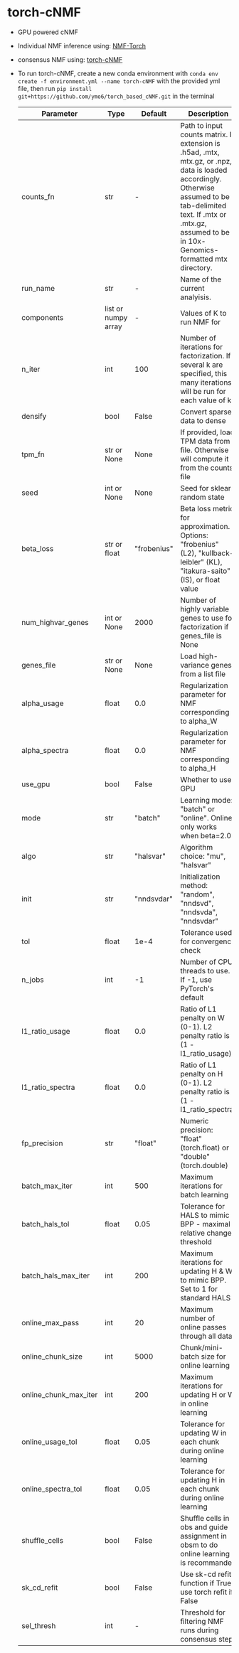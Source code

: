 # torch-cNMF

* GPU powered cNMF
* Individual NMF inference using: [NMF-Torch](https://github.com/lilab-bcb/nmf-torch)
* consensus NMF using: [torch-cNMF](https://github.com/ymo6/torch_based_cNMF) 
* To run torch-cNMF, create a new conda environment with `conda env create -f environment.yml --name torch-cNMF` with the provided yml file, then run `pip install git+https://github.com/ymo6/torch_based_cNMF.git` in the terminal


    | Parameter | Type | Default | Description |
    |-----------|------|---------|-------------|
    | counts_fn | str | - | Path to input counts matrix. If extension is .h5ad, .mtx, mtx.gz, or .npz, data is loaded accordingly. Otherwise assumed to be tab-delimited text. If .mtx or .mtx.gz, assumed to be in 10x-Genomics-formatted mtx directory. |
    | run_name | str | - | Name of the current analyisis. |
    | components | list or numpy array | - | Values of K to run NMF for |
    | n_iter | int | 100 | Number of iterations for factorization. If several k are specified, this many iterations will be run for each value of k. |
    | densify | bool | False | Convert sparse data to dense |
    | tpm_fn | str or None | None | If provided, load TPM data from file. Otherwise will compute it from the counts file |
    | seed | int or None | None | Seed for sklearn random state |
    | beta_loss | str or float | "frobenius" | Beta loss metric for approximation. Options: "frobenius" (L2), "kullback-leibler" (KL), "itakura-saito" (IS), or float value |
    | num_highvar_genes | int or None | 2000 | Number of highly variable genes to use for factorization if genes_file is None |
    | genes_file | str or None | None | Load high-variance genes from a list file |
    | alpha_usage | float | 0.0 | Regularization parameter for NMF corresponding to alpha_W |
    | alpha_spectra | float | 0.0 | Regularization parameter for NMF corresponding to alpha_H |
    | use_gpu | bool | False | Whether to use GPU |
    | mode | str | "batch" | Learning mode: "batch" or "online". Online only works when beta=2.0 |
    | algo | str | "halsvar" | Algorithm choice: "mu", "halsvar" |
    | init | str | "nndsvdar" | Initialization method: "random", "nndsvd", "nndsvda", "nndsvdar" |
    | tol | float | 1e-4 | Tolerance used for convergence check |
    | n_jobs | int | -1 | Number of CPU threads to use. If -1, use PyTorch's default |
    | l1_ratio_usage | float | 0.0 | Ratio of L1 penalty on W (0-1). L2 penalty ratio is (1 - l1_ratio_usage) |
    | l1_ratio_spectra | float | 0.0 | Ratio of L1 penalty on H (0-1). L2 penalty ratio is (1 - l1_ratio_spectra) |
    | fp_precision | str | "float" | Numeric precision: "float" (torch.float) or "double" (torch.double) |
    | batch_max_iter | int | 500 | Maximum iterations for batch learning |
    | batch_hals_tol | float | 0.05 | Tolerance for HALS to mimic BPP - maximal relative change threshold |
    | batch_hals_max_iter | int | 200 | Maximum iterations for updating H & W to mimic BPP. Set to 1 for standard HALS |
    | online_max_pass | int | 20 | Maximum number of online passes through all data |
    | online_chunk_size | int | 5000 | Chunk/mini-batch size for online learning |
    | online_chunk_max_iter | int | 200 | Maximum iterations for updating H or W in online learning |
    | online_usage_tol | float | 0.05 | Tolerance for updating W in each chunk during online learning |
    | online_spectra_tol | float | 0.05 | Tolerance for updating H in each chunk during online learning |
    | shuffle_cells | bool | False | Shuffle cells in obs and guide assignment in obsm to do online learning is recommanded |
    |sk_cd_refit| bool | False | Use sk-cd refit function if True, use torch refit if False |
    | sel_thresh | int | - | Threshold for filtering NMF runs during consensus step|

